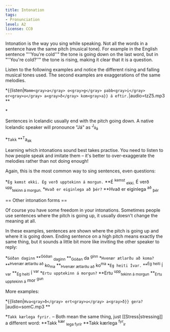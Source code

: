 ```yaml
---
title: Intonation
tags:
- Pronunciation
level: A2
license: CC0
---
```


Intonation is the way you sing while speaking. Not all the words in a sentence have the same pitch (musical tone). For example in the English sentence "''You're cold''" the tone is going down on the last word, but in "''You're cold?''" the tone is rising, making it clear that it is a question.

Listen to the following examples and notice the different rising and falling musical tones used. The second examples are exaggerations of the same melodies.

*{{listen|`Mamm<gray>a</gray> o<gray>g</gray> pabb<gray>i</gray> er<gray>u</gray> a<gray>ð</gray> kom<gray>a}} á eftir.`|audio=tzZ5.mp3</gray>
**<Audio src="66B9.mp3" inline/> <small>Mamm o</small> <sup>pabb</sup> <sub>er a kom á</sub> <small>eft</small> <sub>ir</sub>.

*<Audio src="Tdje.mp3" inline/> `Ég nenni því ekki.`
**<Audio src="SnmH.mp3" inline/> <small>É</small> <sup>nenn</sup> <sub>i ðí i gyi</sub>
*<Audio src="k9bD.mp3" inline/> `Ég veit ekki einu sinni hvað þú ert að tala um.`
**<Audio src="ZZt1.mp3" inline/> <small>É</small> <sup>veit</sup> <sub>ekk einu sinni hva þú ert a</sub> <sup>'''tal'''</sup> <small>um</small>.

Sentences in Icelandic usually end with the pitch going down. A native Icelandic speaker will pronounce "Já" as <sup>J</sup><small>á</small><sub>á</sub> <Audio src="3FKh.mp3" inline/> while a native Swedish speaker learning Icelandic will say <small>J</small><sub>á</sub><sup>á</sup> <Audio src="A6O3.mp3" inline/> and a native Spanish speaker will say <small>Jáá</small> <Audio src="h88d.mp3" inline/>(until they've practised their intonation).

*`Takk`
**<sup>T</sup>a<sub>ak</sub>

Learning which intonations sound best takes practise. You need to listen to how people speak and imitate them – it's better to over-exaggerate the melodies rather than not doing enough!

Again, this is the most common way to sing sentences, even questions:

*`Ég kemst ekki. Ég verð upptekinn á morgun.`
**É <sup>kemst</sup> <sub>ekki.</sub> É verð <sup>upp</sup><sub>tekinn á morgun.</sub>
*`Hvað er eiginlega að þér?`
**Hvað er eiginlega <sup>að</sup> <sub>þér</sub>

== Other intonation forms ==
<level level="a2"/>

Of course you have some freedom in your intonations. Sometimes people use sentences where the pitch is going up, it usually doesn't change the meaning at all.

In these examples, sentences are shown where the pitch is going up and where it is going down. Ending sentence on a high pitch means exactly the same thing, but it sounds a little bit more like inviting the other speaker to reply:

*`Góðan daginn`
**<sup>Góðan</sup> <sub>daginn</sub>
**<sub>Góðan</sub> da <sup>ginn</sup>
*`Hvenær ætlarðu að koma?`
**<sup>Hvenær ætlarðu að</sup> ko<sub>ma</sub>
**<sub>Hvenær ætlarðu að</sub> ko<sup>ma</sup>
*`Ég heiti Ívar.`
**<sup>Ég heiti</sup> Í <sub>var</sub>
**<sub>Ég heiti</sub> Í <sup>var</sup>
*`Ertu upptekinn á morgun?`
**Ertu <sup>upp</sup><sub>tekinn á morgun</sub>
**<sub>Ertu upptekinn á</sub> mor <sup>gun</sup>

More examples:

*{{listen|`Hva<gray>ð</gray> ert<gray>u</gray> a<gray>ð}} gera?`|audio=somC.mp3</gray>
**<Audio src="xFdm.mp3" inline/><sub>Kva ert a</sub> <small>gye</small> <sup>ra</sup> (casual question)
**<Audio src="lKEi.mp3" inline/><sup>Kva ert a</sup> <small>gye</small> <sub>ra</sub> (this speaker is angry, not asking a question)

*`Takk kærlega fyrir.` – Both mean the same thing, just [[Stress|stressing]] a different word:
**Takk <sup>kær</sup> <sub>lega fyrir</sub>
**Takk kærlega <sup>fyr</sup><sub>ir</sub>
